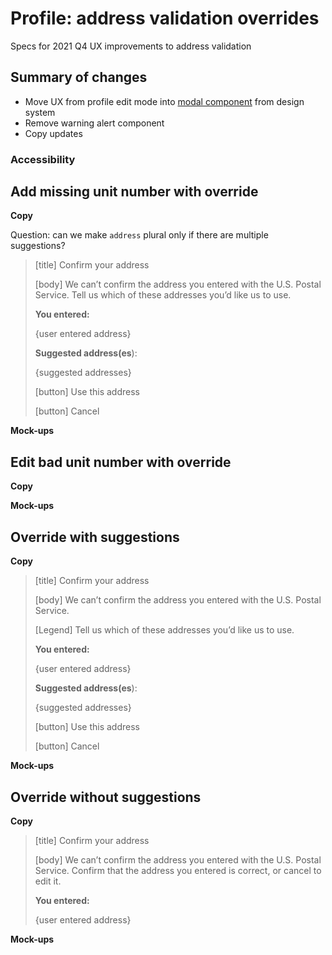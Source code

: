 # Profile: address validation overrides

Specs for 2021 Q4 UX improvements to address validation

## Summary of changes

- Move UX from profile edit mode into [modal component](https://design.va.gov/storybook/?path=/docs/components-modal--default) from design system
- Remove warning alert component
- Copy updates

### Accessibility



## Add missing unit number with override

**Copy**

Question: can we make `address` plural only if there are multiple suggestions?

> [title] Confirm your address
>
> [body] We can’t confirm the address you entered with the U.S. Postal Service. Tell us which of these addresses you’d like us to use.
>
> **You entered:**
>
> {user entered address}
>
> **Suggested address(es**):
>
> {suggested addresses}
>
> [button] Use this address
>
> [button] Cancel

**Mock-ups**

## Edit bad unit number with override

**Copy**

> 

**Mock-ups**

## Override with suggestions

**Copy**

> [title] Confirm your address
>
> [body] We can’t confirm the address you entered with the U.S. Postal Service. 
>
> [Legend] Tell us which of these addresses you’d like us to use.
>
> **You entered:**
>
> {user entered address}
>
> **Suggested address(es**):
>
> {suggested addresses}
>
> [button] Use this address
>
> [button] Cancel

**Mock-ups**

## Override without suggestions

**Copy**



> [title] Confirm your address
>
> [body] We can’t confirm the address you entered with the U.S. Postal Service. Confirm that the address you entered is correct, or cancel to edit it.
>
> **You entered:**
>
> {user entered address}

**Mock-ups**

